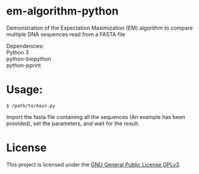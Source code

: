 # em-algorithm-python
Demonstration of the Expectation Maximization (EM) algorithm to compare multiple DNA sequences read from a FASTA file

Dependencies:  
Python 3  
python-biopython  
python-pprint  

Usage:
===
```
$ /path/to/main.py
```
Import the fasta file containing all the sequences (An example has been provided), set the parameters, and wait for the result.

License
===

This project is licensed under the [GNU General Public License GPLv3](https://www.gnu.org/licenses/gpl-3.0.en.html).
